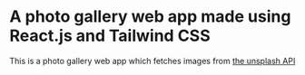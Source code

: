 # A photo gallery web app made using React.js and Tailwind CSS
This is a photo gallery web app which fetches images from [the unsplash API](https://unsplash.com/) 
